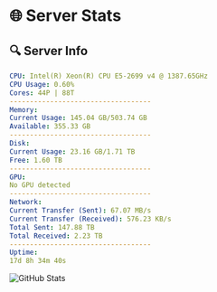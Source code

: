 # 🌐 Server Stats
## 🔍 Server Info
```yaml
CPU: Intel(R) Xeon(R) CPU E5-2699 v4 @ 1387.65GHz
CPU Usage: 0.60%
Cores: 44P | 88T
-----------------------------------
Memory:
Current Usage: 145.04 GB/503.74 GB
Available: 355.33 GB
-----------------------------------
Disk:
Current Usage: 23.16 GB/1.71 TB
Free: 1.60 TB
-----------------------------------
GPU:
No GPU detected
-----------------------------------
Network:
Current Transfer (Sent): 67.07 MB/s
Current Transfer (Received): 576.23 KB/s
Total Sent: 147.88 TB
Total Received: 2.23 TB
-----------------------------------
Uptime:
17d 8h 34m 40s
```
![GitHub Stats](https://img.shields.io/badge/Updated-2025-02-25_07:17:58-blue)